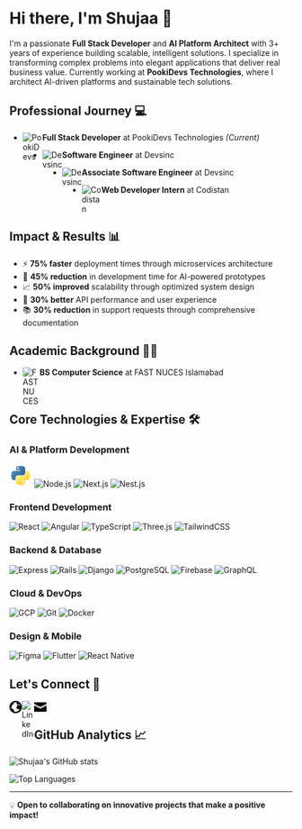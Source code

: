 # Hi there, I'm Shujaa 👋

I'm a passionate **Full Stack Developer** and **AI Platform Architect** with 3+ years of experience building scalable, intelligent solutions. I specialize in transforming complex problems into elegant applications that deliver real business value. Currently working at **PookiDevs Technologies**, where I architect AI-driven platforms and sustainable tech solutions.

## Professional Journey 💻

- <img align="left" alt="PookiDevs" width="35px" src="https://github.com/user-attachments/assets/17658a77-70c6-47f0-a585-cae881a0f3b4"/> **Full Stack Developer** at PookiDevs Technologies *(Current)*

- <img align="left" alt="Devsinc" width="35px" src="https://user-images.githubusercontent.com/56261790/230332511-9f340958-ab4a-4f07-b258-bbff3ff97d4b.jpeg"/> **Software Engineer** at Devsinc

- <img align="left" alt="Devsinc" width="35px" src="https://user-images.githubusercontent.com/56261790/230332511-9f340958-ab4a-4f07-b258-bbff3ff97d4b.jpeg"/> **Associate Software Engineer** at Devsinc

- <img align="left" alt="Codistan" width="35px" src="https://user-images.githubusercontent.com/56261790/182029815-88ca9dbd-60c1-451a-a725-7c3e6baab0a2.png"/> **Web Developer Intern** at Codistan

<br />

## Impact & Results 📊
- ⚡ **75% faster** deployment times through microservices architecture
- 🎯 **45% reduction** in development time for AI-powered prototypes  
- 📈 **50% improved** scalability through optimized system design
- 🔧 **30% better** API performance and user experience
- 📚 **30% reduction** in support requests through comprehensive documentation

## Academic Background 👨‍🎓
- <img align="left" alt="FAST NUCES" width="30px" src="https://upload.wikimedia.org/wikipedia/en/e/e4/National_University_of_Computer_and_Emerging_Sciences_logo.png" /> **BS Computer Science** at FAST NUCES Islamabad

<br />

## Core Technologies & Expertise 🛠️

### AI & Platform Development
<p align=left>
<img alt="Python" height="40px" src="https://raw.githubusercontent.com/github/explore/80688e429a7d4ef2fca1e82350fe8e3517d3494d/topics/python/python.png" />
<img alt="Node.js" height="40px" src="https://upload.wikimedia.org/wikipedia/commons/thumb/7/7e/Node.js_logo_2015.svg/1200px-Node.js_logo_2015.svg.png" />
<img alt="Next.js" height="40px" src="https://assets.vercel.com/image/upload/v1662130559/nextjs/Icon_light_background.png" />
<img alt="Nest.js" height="40px" src="https://d33wubrfki0l68.cloudfront.net/e937e774cbbe23635999615ad5d7732decad182a/26072/logo-small.ede75a6b.svg" />
</p>

### Frontend Development
<p align=left>
<img alt="React" height="40px" src="https://upload.wikimedia.org/wikipedia/commons/thumb/a/a7/React-icon.svg/1280px-React-icon.svg.png" />
<img alt="Angular" height="40px" src="https://upload.wikimedia.org/wikipedia/commons/thumb/c/cf/Angular_full_color_logo.svg/2048px-Angular_full_color_logo.svg.png" />
<img alt="TypeScript" height="40px" src="https://upload.wikimedia.org/wikipedia/commons/thumb/4/4c/Typescript_logo_2020.svg/1200px-Typescript_logo_2020.svg.png" />
<img alt="Three.js" height="40px" src="https://user-images.githubusercontent.com/56261790/230341342-251f0ac6-aa70-4cbd-ac95-83e5b4e35f69.png" />
<img alt="TailwindCSS" height="40px" src="https://upload.wikimedia.org/wikipedia/commons/thumb/d/d5/Tailwind_CSS_Logo.svg/1200px-Tailwind_CSS_Logo.svg.png" />
</p>

### Backend & Database
<p align=left>
<img alt="Express" height="40px" src="https://upload.wikimedia.org/wikipedia/commons/6/64/Expressjs.png" />
<img alt="Rails" height="40px" src="https://user-images.githubusercontent.com/56261790/230338990-92b0cfd5-3414-4bd9-82f3-899dff9b30de.png" />
<img alt="Django" height="40px" src="https://automationpanda.files.wordpress.com/2017/09/django-logo-negative.png" />
<img alt="PostgreSQL" height="40px" src="https://upload.wikimedia.org/wikipedia/commons/thumb/2/29/Postgresql_elephant.svg/1200px-Postgresql_elephant.svg.png" />
<img alt="Firebase" height="40px" src="https://upload.wikimedia.org/wikipedia/commons/thumb/3/37/Firebase_Logo.svg/290px-Firebase_Logo.svg.png" />
<img alt="GraphQL" height="40px" src="https://upload.wikimedia.org/wikipedia/commons/thumb/1/17/GraphQL_Logo.svg/1200px-GraphQL_Logo.svg.png" />
</p>

### Cloud & DevOps
<p align=left>
<img alt="GCP" height="40px" src="https://upload.wikimedia.org/wikipedia/commons/thumb/5/51/Google_Cloud_logo.svg/1200px-Google_Cloud_logo.svg.png" />
<img alt="Git" height="40px" src="https://upload.wikimedia.org/wikipedia/commons/thumb/3/3f/Git_icon.svg/1200px-Git_icon.svg.png" />
<img alt="Docker" height="40px" src="https://upload.wikimedia.org/wikipedia/commons/thumb/4/4e/Docker_%28container_engine%29_logo.svg/1200px-Docker_%28container_engine%29_logo.svg.png" />
</p>

### Design & Mobile
<p align="left">
<img alt="Figma" height="40px" src="https://upload.wikimedia.org/wikipedia/commons/thumb/3/33/Figma-logo.svg/1200px-Figma-logo.svg.png" />
<img alt="Flutter" height="40px" src="https://upload.wikimedia.org/wikipedia/commons/4/44/Google-flutter-logo.svg" />
<img alt="React Native" height="40px" src="https://upload.wikimedia.org/wikipedia/commons/thumb/a/a7/React-icon.svg/1280px-React-icon.svg.png" />
</p>

## Let's Connect 🤝

[<img align="left" alt="Portfolio" width="22px" src="https://raw.githubusercontent.com/iconic/open-iconic/master/svg/globe.svg" />][portfolio]
[<img align="left" alt="LinkedIn" width="22px" src="https://upload.wikimedia.org/wikipedia/commons/thumb/c/ca/LinkedIn_logo_initials.png/600px-LinkedIn_logo_initials.png" />][linkedin]
[<img align="left" alt="Email" width="22px" src="https://raw.githubusercontent.com/iconic/open-iconic/master/svg/envelope-closed.svg" />][email]

<br />

## GitHub Analytics 📈

![Shujaa's GitHub stats](https://github-readme-stats.vercel.app/api?username=shujaamarwat&show_icons=true&theme=radical&hide_border=true&count_private=true)

![Top Languages](https://github-readme-stats.vercel.app/api/top-langs/?username=shujaamarwat&layout=compact&theme=radical&hide_border=true)

---

💡 **Open to collaborating on innovative projects that make a positive impact!**

[portfolio]: https://shujaamarwat.vercel.app
[linkedin]: https://www.linkedin.com/in/shujaamarwat
[email]: mailto:shujaamarwat@gmail.com
